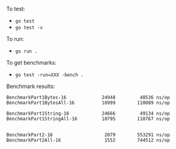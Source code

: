 To test:
- `go test`
- `go test -v`

To run:
- `go run .`

To get benchmarks:
- `go test -run=XXX -bench .`


Benchmark results:

```
BenchmarkPart1Bytes-16        	   24948	     48536 ns/op
BenchmarkPart1BytesAll-16     	   10999	    110089 ns/op

BenchmarkPart1String-16       	   24666	     49134 ns/op
BenchmarkPart1StringAll-16    	   10795	    110767 ns/op


BenchmarkPart2-16             	    2079	    553291 ns/op
BenchmarkPart2All-16          	    1552	    744512 ns/op
```
